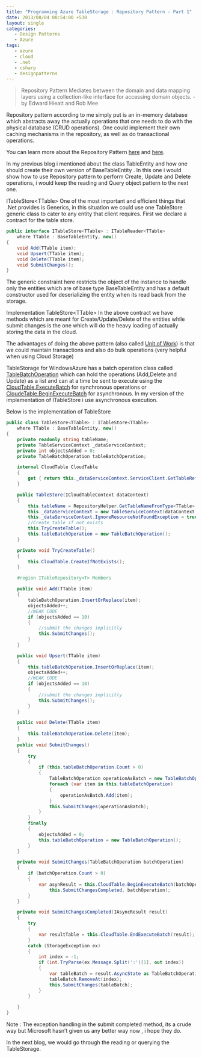```yaml
---
title: "Programming Azure TableStorage : Repository Pattern - Part 1"
date: 2013/08/04 00:54:00 +530
layout: single
categories: 
   - Design Patterns
   - Azure
tags:
   - azure
   - cloud
   - .net
   - csharp
   - designpatterns
---
```

 
>Repository Pattern Mediates between the domain and data mapping layers using a collection-like interface for accessing domain objects. -by Edward Hieatt and Rob Mee

Repository pattern according to me simply put is an in-memory database which abstracts away the actually operations that one needs to do with the physical database (CRUD operations). One could implement their own caching mechanisms in the repository, as well as do transactional operations.

You can learn more about the Repository Pattern [here](http://msdn.microsoft.com/en-us/library/ff649690.aspx) and [here](http://martinfowler.com/eaaCatalog/repository.html).

In my previous blog i mentioned about the class TableEntity and how one should create their own version of BaseTableEntity . In this one i would show how to use Repository pattern to perform Create, Update and Delete operations, i would keep the reading and Query object pattern to the next one.

ITableStore&lt;TTable>
One of the most important and efficient things that .Net provides is Generics, in this situation we could use one TableStore generic class to cater to any entity that client requires.  First we declare a contract for the table store.

```csharp
public interface ITableStore<TTable> : ITableReader<TTable>
    where TTable : BaseTableEntity, new()
{
    void Add(TTable item);
    void Upsert(TTable item);
    void Delete(TTable item);
    void SubmitChanges();
}
```

The generic constraint here restricts the object of the instance to handle only the entities which are of base type BaseTableEntity and has a default constructor used for deserializing the entity when its read back from the storage.

Implementation TableStore&lt;TTable>
In the above contract we have methods which are meant for Create/Update/Delete of the entities while submit changes is the one which will do the heavy loading of actually storing the data in the cloud.

The advantages of doing the above pattern (also called [Unit of Work](http://martinfowler.com/eaaCatalog/unitOfWork.html)) is that we could maintain transactions and also do bulk operations (very helpful when using Cloud Storage)

TableStorage for WindowsAzure has a batch operation class called [TableBatchOperation](http://msdn.microsoft.com/en-us/library/microsoft.windowsazure.storage.table.tablebatchoperation_members.aspx) which can hold the operations (Add,Delete and Update) as a list and can at a time be sent to execute using the [CloudTable.ExecuteBatch](http://msdn.microsoft.com/en-us/library/microsoft.windowsazure.storage.table.cloudtable.executebatch.aspx) for synchronous operations or [CloudeTable.BeginExecuteBatch](http://msdn.microsoft.com/en-us/library/microsoft.windowsazure.storage.table.cloudtable.beginexecutebatch.aspx) for asynchronous.  In my version of the implementation of ITableStore i use asynchronous execution.

Below is the implementation of TableStore

```csharp
public class TableStore<TTable> : ITableStore<TTable>
    where TTable : BaseTableEntity, new()
{
    private readonly string tableName;
    private TableServiceContext _dataServiceContext;
    private int objectsAdded = 0;
    private TableBatchOperation tableBatchOperation;

    internal CloudTable CloudTable
    {
        get { return this._dataServiceContext.ServiceClient.GetTableReference(tableName); }
    }

    public TableStore(ICloudTableContext dataContext)
    {
        this.tableName = RepositoryHelper.GetTableNameFromType<TTable>();
        this._dataServiceContext = new TableServiceContext(dataContext.TableClient);
        this._dataServiceContext.IgnoreResourceNotFoundException = true;
        //Create table if not exists
        this.TryCreateTable();
        this.tableBatchOperation = new TableBatchOperation();
    }

    private void TryCreateTable()
    {
        this.CloudTable.CreateIfNotExists();
    }

    #region ITableRepository<T> Members

    public void Add(TTable item)
    {
        tableBatchOperation.InsertOrReplace(item);
        objectsAdded++;
        //WEAK CODE 
        if (objectsAdded == 10)
        {
            //submit the changes implicitly 
            this.SubmitChanges();
        }
    }

    public void Upsert(TTable item)
    {
        this.tableBatchOperation.InsertOrReplace(item);
        objectsAdded++;
        //WEAK CODE 
        if (objectsAdded == 10)
        {
            //submit the changes implicitly 
            this.SubmitChanges();
        }
    }

    public void Delete(TTable item)
    {
        this.tableBatchOperation.Delete(item);
    }
    public void SubmitChanges()
    {
        try
        {
            if (this.tableBatchOperation.Count > 0)
            {
                TableBatchOperation operationAsBatch = new TableBatchOperation();
                foreach (var item in this.tableBatchOperation)
                {
                    operationAsBatch.Add(item);
                }
                this.SubmitChanges(operationAsBatch);
            }
        }
        finally
        {
            objectsAdded = 0;
            this.tableBatchOperation = new TableBatchOperation();
        }
    }

    private void SubmitChanges(TableBatchOperation batchOperation)
    {
        if (batchOperation.Count > 0)
        {
            var asynResult = this.CloudTable.BeginExecuteBatch(batchOperation,
                this.SubmitChangesCompleted, batchOperation);
        }
    }

    private void SubmitChangesCompleted(IAsyncResult result)
    {
        try
        {
            var resultTable = this.CloudTable.EndExecuteBatch(result);
        }
        catch (StorageException ex)
        {
            int index = -1;
            if (int.TryParse(ex.Message.Split(':')[1], out index))
            {
                var tableBatch = result.AsyncState as TableBatchOperation;
                tableBatch.RemoveAt(index);
                this.SubmitChanges(tableBatch);
            }
        }
        
    }
}
```

Note : The exception handling in the submit completed method, its a crude way but Microsoft hasn’t given us any better way now , i hope they do.

In the next blog, we would go through the reading or querying the TableStorage.